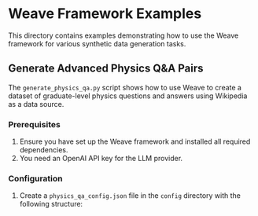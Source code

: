 # Weave Framework Examples

This directory contains examples demonstrating how to use the Weave framework for various synthetic data generation tasks.

## Generate Advanced Physics Q&A Pairs

The `generate_physics_qa.py` script shows how to use Weave to create a dataset of graduate-level physics questions and answers using Wikipedia as a data source.

### Prerequisites

1. Ensure you have set up the Weave framework and installed all required dependencies.
2. You need an OpenAI API key for the LLM provider.

### Configuration

1. Create a `physics_qa_config.json` file in the `config` directory with the following structure:
